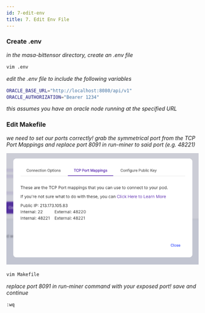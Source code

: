 ```yaml
---
id: 7-edit-env
title: 7. Edit Env File
---
```


### Create .env

_in the masa-bittensor directory, create an .env file_

```bash
vim .env
```

_edit the .env file to include the following variables_

```bash
ORACLE_BASE_URL="http://localhost:8080/api/v1"
ORACLE_AUTHORIZATION="Bearer 1234"
```

_this assumes you have an oracle node running at the specified URL_

### Edit Makefile

_we need to set our ports correctly! grab the symmetrical port from the TCP Port Mappings and replace port 8091 in run-miner to said port (e.g. 48221)_

![Port Mappings](./port-mappings.png)

```bash
vim Makefile
```

_replace port 8091 in run-miner command with your exposed port! save and continue_

```bash
:wq
```

